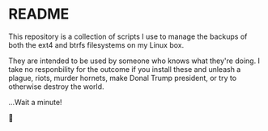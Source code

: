 # README

This repository is a collection of scripts I use to manage the backups of both the ext4 and btrfs filesystems
on my Linux box.  

They are intended to be used by someone who knows what they're doing.  I take
no responbility for the outcome if you install these and unleash a plague,
riots, murder hornets, make Donal Trump president, or try to otherwise destroy
the world.

...Wait a minute!


